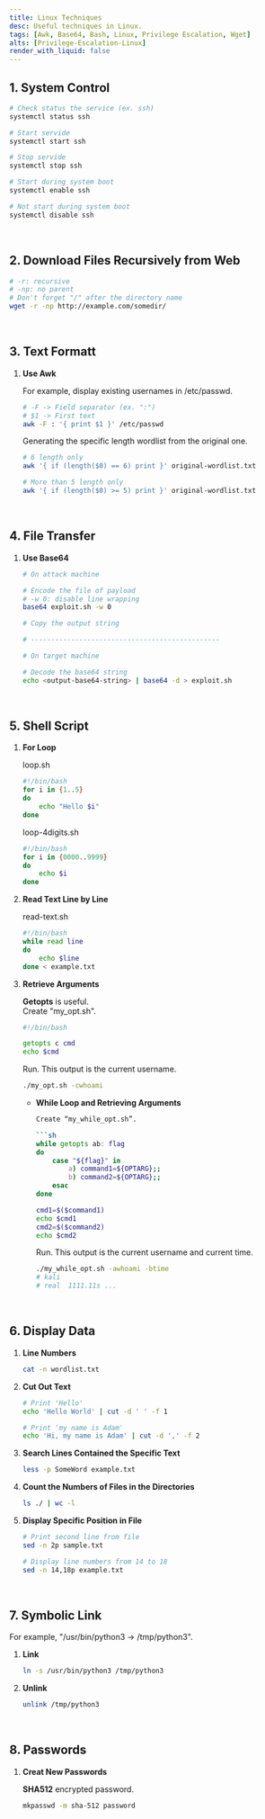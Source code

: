```yaml
---
title: Linux Techniques
desc: Useful techniques in Linux.
tags: [Awk, Base64, Bash, Linux, Privilege Escalation, Wget]
alts: [Privilege-Escalation-Linux]
render_with_liquid: false
---
```


## 1. System Control

```sh
# Check status the service (ex. ssh)
systemctl status ssh

# Start servide
systemctl start ssh

# Stop servide
systemctl stop ssh

# Start during system boot
systemctl enable ssh

# Not start during system boot
systemctl disable ssh
```

<br />

## 2. Download Files Recursively from Web

```sh
# -r: recursive
# -np: no parent
# Don't forget "/" after the directory name
wget -r -np http://example.com/somedir/
```

<br />

## 3. Text Formatt

1. **Use Awk**

    For example, display existing usernames in /etc/passwd.

    ```sh
    # -F -> Field separator (ex. ":")
    # $1 -> First text
    awk -F : '{ print $1 }' /etc/passwd
    ```

    Generating the specific length wordlist from the original one.

    ```sh
    # 6 length only 
    awk '{ if (length($0) == 6) print }' original-wordlist.txt

    # More than 5 length only
    awk '{ if (length($0) >= 5) print }' original-wordlist.txt
    ```

<br />

## 4. File Transfer

1. **Use Base64**

    ```sh
    # On attack machine

    # Encode the file of payload
    # -w 0: disable line wrapping
    base64 exploit.sh -w 0

    # Copy the output string

    # -----------------------------------------------

    # On target machine

    # Decode the base64 string
    echo <output-base64-string> | base64 -d > exploit.sh
    ```

<br />

## 5. Shell Script

1. **For Loop**

    loop.sh

    ```sh
    #!/bin/bash
    for i in {1..5}
    do
        echo "Hello $i"
    done
    ```

    loop-4digits.sh

    ```sh
    #!/bin/bash
    for i in {0000..9999}
    do
        echo $i
    done
    ```

2. **Read Text Line by Line**

    read-text.sh

    ```sh
    #!/bin/bash
    while read line
    do
        echo $line
    done < example.txt
    ```

3. **Retrieve Arguments**

    **Getopts** is useful.  
    Create "my_opt.sh".

    ```sh
    #!/bin/bash

    getopts c cmd
    echo $cmd
    ```

    Run. This output is the current username.

    ```sh
    ./my_opt.sh -cwhoami
    ```

    - **While Loop and Retrieving Arguments**

        ```sh
        Create “my_while_opt.sh”.

        ```sh
        while getopts ab: flag
        do
            case "${flag}" in
                a) command1=${OPTARG};;
                b) command2=${OPTARG};;
            esac
        done

        cmd1=$($command1)
        echo $cmd1
        cmd2=$($command2)
        echo $cmd2
        ```

        Run. This output is the current username and current time.

        ```sh
        ./my_while_opt.sh -awhoami -btime
        # kali
        # real  1111.11s ...
        ```

<br />

## 6. Display Data

1. **Line Numbers**

    ```sh
    cat -n wordlist.txt
    ```

2. **Cut Out Text**

    ```sh
    # Print 'Hello'
    echo 'Hello World' | cut -d ' ' -f 1

    # Print 'my name is Adam'
    echo 'Hi, my name is Adam' | cut -d ',' -f 2
    ```

3. **Search Lines Contained the Specific Text**

    ```sh
    less -p SomeWord example.txt
    ```

4. **Count the Numbers of Files in the Directories**

    ```sh
    ls ./ | wc -l
    ```

5. **Display Specific Position in File**

    ```sh
    # Print second line from file
    sed -n 2p sample.txt

    # Display line numbers from 14 to 18
    sed -n 14,18p example.txt
    ```

<br />

## 7. Symbolic Link

For example, "/usr/bin/python3 -> /tmp/python3".

1. **Link**

    ```sh
    ln -s /usr/bin/python3 /tmp/python3
    ```

2. **Unlink**

    ```sh
    unlink /tmp/python3
    ```

<br />

## 8. Passwords

1. **Creat New Passwords**

    **SHA512** encrypted password.

    ```sh
    mkpasswd -m sha-512 password
    ```
